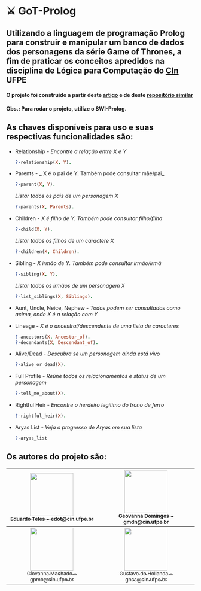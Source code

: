 # :crossed_swords: GoT-Prolog
## Utilizando a linguagem de programação Prolog para construir e manipular um banco de dados dos personagens da série Game of Thrones, a fim de praticar os conceitos apredidos na disciplina de Lógica para Computação do [CIn](https://portal.cin.ufpe.br/) UFPE


#### O projeto foi construído a partir deste [artigo](https://medium.freecodecamp.org/how-to-learn-prolog-by-watching-game-of-thrones-4852ea960017) e de deste [repositório similar](https://github.com/rachelwiles/GoT-Check)

#### Obs.: Para rodar o projeto, utilize o SWI-Prolog. 


## As chaves disponíveis para uso e suas respectivas funcionalidades são:
* Relationship - _Encontre a relação entre X e Y_
  ```prolog
  ?-relationship(X, Y).
  ```
* Parents - _
X é o pai de Y. Também pode consultar mãe/pai_
  ```prolog
  ?-parent(X, Y). 
  ```
  _Listar todos os pais de um personagem X_
  ```prolog
  ?-parents(X, Parents).
  ```
* Children - _X é filho de Y. Também pode consultar filho/filha_
  ```prolog
  ?-child(X, Y).
  ```
  _Listar todos os filhos de um caractere X_
  ```prolog
  ?-children(X, Children).
  ```
* Sibling - _X irmão de Y. Também pode consultar irmão/irmã_
  ```prolog
  ?-sibling(X, Y).
  ```
  _Listar todos os irmãos de um personagem X_
  ```prolog
  ?-list_siblings(X, Siblings).
  ```
* Aunt, Uncle, Neice, Nephew - _Todos podem ser consultados como acima, onde X é a relação com Y_

* Lineage - _X é o ancestral/descendente de uma lista de caracteres_
  ```prolog
  ?-ancestors(X, Ancestor_of).
  ?-decendants(X, Descendant_of).
  ```
* Alive/Dead - _Descubra se um personagem ainda está vivo_
  ```prolog
  ?-alive_or_dead(X).
  ```
* Full Profile - _Reúne todos os relacionamentos e status de um personagem_
  ```prolog
  ?-tell_me_about(X).
  ```
* Rightful Heir - _Encontre o herdeiro legítimo do trono de ferro_
  ```prolog
  ?-rightful_heir(X).
  ```
* Aryas List - _Veja o progresso de Aryas em sua lista_
  ```prolog
  ?-aryas_list
  ```
  

## Os autores do projeto são:
| [<img src="https://avatars.githubusercontent.com/u/84032760?v=4" width=115><br><sub>Eduardo Teles - edot@cin.ufpe.br </sub>](https://github.com/EduTeles13) |  [<img src="https://avatars.githubusercontent.com/u/53124770?v=4" width=115><br><sub>Geovanna Domingos - gmdn@cin.ufpe.br </sub>](https://github.com/geovannaadomingos) |
| :---: | :---:
| [<img src="https://avatars.githubusercontent.com/u/86128256?v=4" width=115><br><sub>Giovanna Machado - gpmb@cin.ufpe.br </sub>](https://github.com/giovannamachado) | [<img src="https://avatars.githubusercontent.com/u/104395661?v=4" width=115><br><sub>Gustavo de Hollanda - ghcs@cin.ufpe.br </sub>](https://github.com/gustavo-ghcs) |
